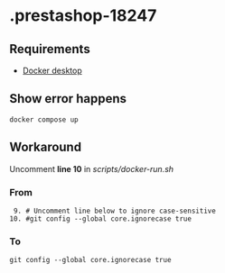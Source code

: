 # .prestashop-18247

## Requirements

- [Docker desktop](https://download.docker.com/win/stable/Docker%20Desktop%20Installer.exe)

## Show error happens

```shell script
docker compose up
```

## Workaround

Uncomment **line 10** in *scripts/docker-run.sh*

### From

```shell script
 9. # Uncomment line below to ignore case-sensitive
10. #git config --global core.ignorecase true
```
### To

```shell script
git config --global core.ignorecase true
```

